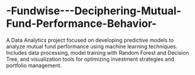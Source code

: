 # -Fundwise---Deciphering-Mutual-Fund-Performance-Behavior-
A Data Analytics project focused on developing predictive models to analyze mutual fund performance using machine learning techniques. Includes data processing, model training with Random Forest and Decision Tree, and visualization tools for optimizing investment strategies and portfolio management.

